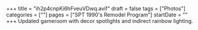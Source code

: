 +++
title = "ih2p4cnpKi6hFveuVDwq.avif"
draft = false
tags = ["Photos"]
categories = [""]
pages = ["SPT 1990's Remodel Program"]
startDate = ""
+++
Updated gameroom with decor spotlights and indirect rainbow lighting.
